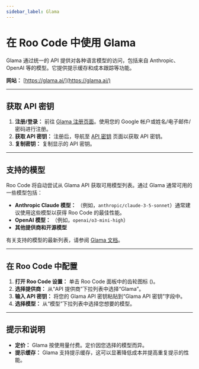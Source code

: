 ```yaml
---
sidebar_label: Glama
---
```


# 在 Roo Code 中使用 Glama

Glama 通过统一的 API 提供对各种语言模型的访问，包括来自 Anthropic、OpenAI 等的模型。它提供提示缓存和成本跟踪等功能。

**网站：** [https://glama.ai/](https://glama.ai/)

---

## 获取 API 密钥

1.  **注册/登录：** 前往 [Glama 注册页面](https://glama.ai/sign-up)。使用您的 Google 帐户或姓名/电子邮件/密码进行注册。
2.  **获取 API 密钥：** 注册后，导航至 [API 密钥](https://glama.ai/settings/gateway/api-keys) 页面以获取 API 密钥。
3.  **复制密钥：** 复制显示的 API 密钥。

---

## 支持的模型

Roo Code 将自动尝试从 Glama API 获取可用模型列表。通过 Glama 通常可用的一些模型包括：

*   **Anthropic Claude 模型：** （例如，`anthropic/claude-3-5-sonnet`）通常建议使用这些模型以获得 Roo Code 的最佳性能。
*   **OpenAI 模型：** （例如，`openai/o3-mini-high`）
*   **其他提供商和开源模型**
    
有关支持的模型的最新列表，请参阅 [Glama 文档](https://glama.ai/models)。

---

## 在 Roo Code 中配置

1.  **打开 Roo Code 设置：** 单击 Roo Code 面板中的齿轮图标 (<Codicon name="gear" />)。
2.  **选择提供商：** 从“API 提供商”下拉列表中选择“Glama”。
3.  **输入 API 密钥：** 将您的 Glama API 密钥粘贴到“Glama API 密钥”字段中。
4.  **选择模型：** 从“模型”下拉列表中选择您想要的模型。

---

## 提示和说明

* **定价：** Glama 按使用量付费。定价因您选择的模型而异。
* **提示缓存：** Glama 支持提示缓存，这可以显著降低成本并提高重复提示的性能。
